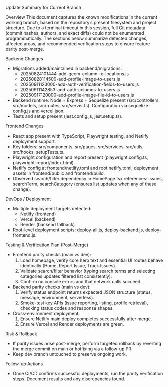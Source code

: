 Update Summary for Current Branch

Overview
This document captures the known modifications in the current working branch, based on the repository’s present filesystem and project structure. Due to a terminal timeout in this session, full Git metadata (commit hashes, authors, and exact diffs) could not be enumerated programmatically. The sections below summarize detected changes, affected areas, and recommended verification steps to ensure feature parity post-merge.

Backend Changes
- Migrations added/maintained in backend/migrations:
  - 20250824101444-add-geom-column-to-locations.js
  - 20250828114500-add-profile-image-to-users.js
  - 20250911123000-add-auth-verification-fields-to-users.js
  - 20250911142853-add-auth-columns-to-users.js
  - 20250917120000-add-profile-image-file-id-to-users.js
- Backend runtime: Node + Express + Sequelize present (src/controllers, src/models, src/routes, src/server.ts). Configuration via sequelize-config.js and vercel.json.
- Tests and setup present (jest.config.js, jest.setup.ts).

Frontend Changes
- React app present with TypeScript, Playwright testing, and Netlify deployment support.
- Key folders: src/components, src/pages, src/services, src/utils, src/hooks, setupTests.ts.
- Playwright configuration and report present (playwright.config.ts, playwright-report/index.html).
- Netlify config at frontend/netlify.toml and root netlify.toml; deployment assets in frontend/public and frontend/build.
- Observed search/filter dependency in HomePage.tsx references: issues, searchTerm, searchCategory (ensures list updates when any of these change).

DevOps / Deployment
- Multiple deployment targets detected:
  - Netlify (frontend)
  - Vercel (backend)
  - Render (backend fallback)
- Root-level deployment scripts: deploy-all.js, deploy-backend.js, deploy-frontend.js.

Testing & Verification Plan (Post-Merge)
- Frontend parity checks (main vs dev):
  1) Load homepage, verify core hero text and essential UI routes behave identically (Home, Report Issue, Track Issues).
  2) Validate search/filter behavior (typing search terms and selecting categories updates filtered list consistently).
  3) Confirm no console errors and that network calls succeed.
- Backend parity checks (main vs dev):
  1) Verify status endpoint returns expected JSON structure (status, message, environment, serverless).
  2) Smoke-test key APIs (issue reporting, listing, profile retrieval), checking status codes and response shapes.
- Cross-environment deployment:
  1) Ensure Netlify main deploy completes successfully after merge.
  2) Ensure Vercel and Render deployments are green.

Risk & Rollback
- If parity issues arise post-merge, perform targeted rollback by reverting the merge commit on main or hotfixing via a follow-up PR.
- Keep dev branch untouched to preserve ongoing work.

Follow-up Actions
- Once CI/CD confirms successful deployments, run the parity verification steps. Document results and any discrepancies found.